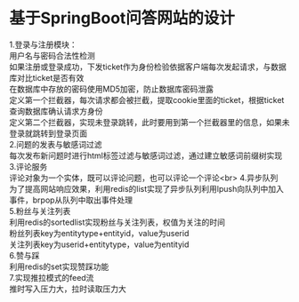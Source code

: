 基于SpringBoot问答网站的设计<br>
=
1.登录与注册模块：<br>
用户名与密码合法性检测<br>
如果注册或登录成功，下发ticket作为身份检验依据客户端每次发起请求，与数据库对比ticket是否有效<br>
在数据库中存放的密码使用MD5加密，防止数据库密码泄露<br>
定义第一个拦截器，每次请求都会被拦截，提取cookie里面的ticket，根据ticket查询数据库确认请求方身份<br>
定义第二个拦截器，实现未登录跳转，此时要用到第一个拦截器里的信息，如果未登录就跳转到登录页面<br>
2.问题的发表与敏感词过滤<br>
每次发布新问题时进行html标签过滤与敏感词过滤，通过建立敏感词前缀树实现<br>
3.评论服务<br>
评论对象为一个实体，既可以评论问题，也可以评论一个评论\<br>
4.异步队列<br>
为了提高网站响应效果，利用redis的list实现了异步队列利用lpush向队列中加入事件，brpop从队列中取出事件处理<br>
5.粉丝与关注列表<br>
利用redis的sortedlist实现粉丝与关注列表，权值为关注的时间<br>
粉丝列表key为entitytype+entityid，value为userid<br>
关注列表key为userid+entitytype，value为entityid<br>
6.赞与踩<br>
利用redis的set实现赞踩功能<br>
7.实现推拉模式的feed流<br>
推时写入压力大，拉时读取压力大<br>



